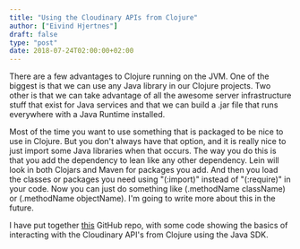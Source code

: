 ```yaml
---
title: "Using the Cloudinary APIs from Clojure"
author: ["Eivind Hjertnes"]
draft: false
type: "post"
date: 2018-07-24T02:00:00+02:00
---
```


There are a few advantages to Clojure running on the JVM. One of the
biggest is that we can use any Java library in our Clojure projects. Two
other is that we can take advantage of all the awesome server
infrastructure stuff that exist for Java services and that we can build
a .jar file that runs everywhere with a Java Runtime installed.

Most of the time you want to use something that is packaged to be nice
to use in Clojure. But you don't always have that option, and it is
really nice to just import some Java libraries when that occurs. The way
you do this is that you add the dependency to lean like any other
dependency. Lein will look in both Clojars and Maven for packages you
add. And then you load the classes or packages you need using
"(:import)" instead of "(:require)" in your code. Now you can just do
something like (.methodName className) or (.methodName objectName). I'm
going to write more about this in the future.

I have put together
[this](https://github.com/hjertnes/clojure-cloudinary) GitHub repo,
with some code showing the basics of interacting with the Cloudinary
API's from Clojure using the Java SDK.
